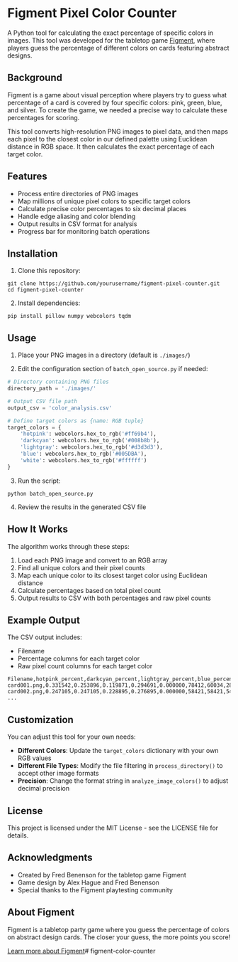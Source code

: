 # Figment Pixel Color Counter

A Python tool for calculating the exact percentage of specific colors in images. This tool was developed for the tabletop game [Figment](https://www.cmyk.games/products/figment), where players guess the percentage of different colors on cards featuring abstract designs.

## Background

Figment is a game about visual perception where players try to guess what percentage of a card is covered by four specific colors: pink, green, blue, and silver. To create the game, we needed a precise way to calculate these percentages for scoring.

This tool converts high-resolution PNG images to pixel data, and then maps each pixel to the closest color in our defined palette using Euclidean distance in RGB space. It then calculates the exact percentage of each target color.

## Features

- Process entire directories of PNG images
- Map millions of unique pixel colors to specific target colors
- Calculate precise color percentages to six decimal places
- Handle edge aliasing and color blending
- Output results in CSV format for analysis
- Progress bar for monitoring batch operations

## Installation

1. Clone this repository:
```
git clone https://github.com/yourusername/figment-pixel-counter.git
cd figment-pixel-counter
```

2. Install dependencies:
```
pip install pillow numpy webcolors tqdm
```

## Usage

1. Place your PNG images in a directory (default is `./images/`)

2. Edit the configuration section of `batch_open_source.py` if needed:
```python
# Directory containing PNG files
directory_path = './images/'

# Output CSV file path
output_csv = 'color_analysis.csv'

# Define target colors as {name: RGB tuple}
target_colors = {
    'hotpink': webcolors.hex_to_rgb('#ff69b4'),  
    'darkcyan': webcolors.hex_to_rgb('#008b8b'),
    'lightgray': webcolors.hex_to_rgb('#d3d3d3'),
    'blue': webcolors.hex_to_rgb('#005DBA'),
    'white': webcolors.hex_to_rgb('#ffffff')
}
```

3. Run the script:
```
python batch_open_source.py
```

4. Review the results in the generated CSV file

## How It Works

The algorithm works through these steps:

1. Load each PNG image and convert to an RGB array
2. Find all unique colors and their pixel counts
3. Map each unique color to its closest target color using Euclidean distance
4. Calculate percentages based on total pixel count
5. Output results to CSV with both percentages and raw pixel counts

## Example Output

The CSV output includes:
- Filename
- Percentage columns for each target color
- Raw pixel count columns for each target color

```
Filename,hotpink_percent,darkcyan_percent,lightgray_percent,blue_percent,white_percent,hotpink,darkcyan,lightgray,blue,white
card001.png,0.331542,0.253896,0.119871,0.294691,0.000000,78412,60034,28337,69687,0
card002.png,0.247105,0.247105,0.228895,0.276895,0.000000,58421,58421,54123,65445,0
...
```

## Customization

You can adjust this tool for your own needs:

- **Different Colors**: Update the `target_colors` dictionary with your own RGB values
- **Different File Types**: Modify the file filtering in `process_directory()` to accept other image formats
- **Precision**: Change the format string in `analyze_image_colors()` to adjust decimal precision

## License

This project is licensed under the MIT License - see the LICENSE file for details.

## Acknowledgments

- Created by Fred Benenson for the tabletop game Figment
- Game design by Alex Hague and Fred Benenson
- Special thanks to the Figment playtesting community

## About Figment

Figment is a tabletop party game where you guess the percentage of colors on abstract design cards. The closer your guess, the more points you score!

[Learn more about Figment](https://www.kickstarter.com/projects/elanlee/figment)# figment-color-counter

